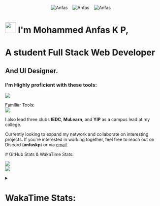 <p align="center"> 
	<img src="https://komarev.com/ghpvc/?username=anfastech&label=Profile%20views&color=0e75b6&style=plastic&abbreviated=true&base=0" alt="Anfas" /> &nbsp;&nbsp;
	<img src="https://img.shields.io/github/followers/anfastech?label=Followers" alt="Anfas" /> &nbsp;&nbsp;
<!-- 	<img src="https://hits.seeyoufarm.com/api/count/incr/badge.svg&url=https%3A%2F%2Fgithub.com%2Fanfastech&count_bg=%23007BB4&title_bg=%23555555&icon=slideshare.svg&icon_color=%23E7E7E7&title=hits&edge_flat=false&style=plastic" alt="Anfas" /> &nbsp;&nbsp; -->
        <img src="https://wakatime.com/badge/user/018d89ad-278b-4b8f-9fca-5a09dd19216b.svg" alt="Anfas" /> &nbsp;&nbsp;
</p>

# <img src="https://media.giphy.com/media/hvRJCLFzcasrR4ia7z/giphy.gif" width="35"> I'm Mohammed Anfas K P, 
# A student <b>Full Stack Web Developer 
## And UI Designer.</b>

### I'm Highly proficient with these tools:
<!--
WIP focussing on `Python` `Ai model` development `Automation`, `Rust` and web application development `React` `NextJS` `NodeJs`
<br /> I had a plan   -->

<p >
  <img src="https://skillicons.dev/icons?perline=4&theme=dark&i=js,py,ts,nodejs,nextjs,react,docker,mongodb,cpp,figma,flutter,github,tailwindcss,threejs,postgres,dart,supabase" />
<br />
	
Familiar Tools: <br />
  <img src="https://skillicons.dev/icons?perline=4&theme=dark&i=sass,jquery,bootstrap" />
<!--   <div>
   <img src="https://github-readme-stats.vercel.app/api/top-langs?username=anfastech&locale=en&hide_title=true&layout=compact&card_width=320&langs_count=5&theme=dracula&hide_border=false" height="250" alt="languages graph"  />
  </div> -->
</p>

I also lead three clubs <b>IEDC</b>, <b>MuLearn</b>, and <b>YIP</b> as a campus lead at my college.  

<p>
  Currently looking to expand my network and collaborate on interesting projects. If you're interested in working together, feel free to reach out on Discord (<b>anfaskp</b>) or via <a href="mailto:kpanfas6@gmail.com">email</a>.
</p>
<!-- 
<details>
  <summary><h1>🏆 GitHub Trophies</h1></summary>
  <a href="#"><img src="https://github-readme-stats.vercel.app/api?username=anfastech&count_private=true&show_icons=true&theme=dark&hide_border=true&bg_color=0d1117" alt="GitHub Stats"></a>
  <a href="#"><img src="https://github-readme-stats.vercel.app/api/top-langs?username=anfastech&count_private=true&show_icons=true&theme=dark&hide_border=true&bg_color=0d1117&layout=compact" alt="Top Languages"></a> 

![](https://github-profile-trophy.vercel.app/?username=anfastech&theme=radical&no-frame=true&no-bg=false&margin-w=4)

</details>
-->
<!-- 
# 💻 Tech Stack:
![C](https://img.shields.io/badge/c-%2300599C.svg?style=for-the-badge&logo=c&logoColor=white) ![C++](https://img.shields.io/badge/c++-%2300599C.svg?style=for-the-badge&logo=c%2B%2B&logoColor=white) ![CSS3](https://img.shields.io/badge/css3-%231572B6.svg?style=for-the-badge&logo=css3&logoColor=white) ![HTML5](https://img.shields.io/badge/html5-%23E34F26.svg?style=for-the-badge&logo=html5&logoColor=white) ![JavaScript](https://img.shields.io/badge/javascript-%23323330.svg?style=for-the-badge&logo=javascript&logoColor=%23F7DF1E) ![Markdown](https://img.shields.io/badge/markdown-%23000000.svg?style=for-the-badge&logo=markdown&logoColor=white) ![Python](https://img.shields.io/badge/python-3670A0?style=for-the-badge&logo=python&logoColor=ffdd54) ![TypeScript](https://img.shields.io/badge/typescript-%23007ACC.svg?style=for-the-badge&logo=typescript&logoColor=white) ![Windows Terminal](https://img.shields.io/badge/Windows%20Terminal-%234D4D4D.svg?style=for-the-badge&logo=windows-terminal&logoColor=white) ![AWS](https://img.shields.io/badge/AWS-%23FF9900.svg?style=for-the-badge&logo=amazon-aws&logoColor=white) ![Google Cloud](https://img.shields.io/badge/GoogleCloud-%234285F4.svg?style=for-the-badge&logo=google-cloud&logoColor=white) ![Heroku](https://img.shields.io/badge/heroku-%23430098.svg?style=for-the-badge&logo=heroku&logoColor=white) ![Render](https://img.shields.io/badge/Render-%46E3B7.svg?style=for-the-badge&logo=render&logoColor=white) ![Vercel](https://img.shields.io/badge/vercel-%23000000.svg?style=for-the-badge&logo=vercel&logoColor=white) ![Netlify](https://img.shields.io/badge/netlify-%23000000.svg?style=for-the-badge&logo=netlify&logoColor=#00C7B7) ![Django](https://img.shields.io/badge/django-%23092E20.svg?style=for-the-badge&logo=django&logoColor=white) ![FastAPI](https://img.shields.io/badge/FastAPI-005571?style=for-the-badge&logo=fastapi) ![Next JS](https://img.shields.io/badge/Next-black?style=for-the-badge&logo=next.js&logoColor=white) ![NodeJS](https://img.shields.io/badge/node.js-6DA55F?style=for-the-badge&logo=node.js&logoColor=white) ![React](https://img.shields.io/badge/react-%2320232a.svg?style=for-the-badge&logo=react&logoColor=%2361DAFB) ![TailwindCSS](https://img.shields.io/badge/tailwindcss-%2338B2AC.svg?style=for-the-badge&logo=tailwind-css&logoColor=white) ![Three js](https://img.shields.io/badge/threejs-black?style=for-the-badge&logo=three.js&logoColor=white) ![Vue.js](https://img.shields.io/badge/vue.js-%2335495e.svg?style=for-the-badge&logo=vuedotjs&logoColor=%234FC08D) ![Firebase](https://img.shields.io/badge/firebase-a08021?style=for-the-badge&logo=firebase&logoColor=ffcd34) ![MongoDB](https://img.shields.io/badge/MongoDB-%234ea94b.svg?style=for-the-badge&logo=mongodb&logoColor=white) ![Prisma](https://img.shields.io/badge/Prisma-3982CE?style=for-the-badge&logo=Prisma&logoColor=white) ![Figma](https://img.shields.io/badge/figma-%23F24E1E.svg?style=for-the-badge&logo=figma&logoColor=white) ![NumPy](https://img.shields.io/badge/numpy-%23013243.svg?style=for-the-badge&logo=numpy&logoColor=white) ![Pandas](https://img.shields.io/badge/pandas-%23150458.svg?style=for-the-badge&logo=pandas&logoColor=white) ![Git](https://img.shields.io/badge/git-%23F05033.svg?style=for-the-badge&logo=git&logoColor=white) ![GitHub](https://img.shields.io/badge/github-%23121011.svg?style=for-the-badge&logo=github&logoColor=white) ![Docker](https://img.shields.io/badge/docker-%230db7ed.svg?style=for-the-badge&logo=docker&logoColor=white) ![Postman](https://img.shields.io/badge/Postman-FF6C37?style=for-the-badge&logo=postman&logoColor=white) ![Portfolio](https://img.shields.io/badge/Portfolio-%23000000.svg?style=for-the-badge&logo=firefox&logoColor=#FF7139) 
-->
<!--
![status](https://nocache.advaith.workers.dev?url=https://img.shields.io/endpoint?url=https://dev.discordprofiles.me/api/badge/status/276544649148235776?simple=true)
![playing](https://nocache.advaith.workers.dev?url=https://img.shields.io/endpoint?url=https://dev.discordprofiles.me/api/badge/playing/276544649148235776)
![vscode](https://nocache.advaith.workers.dev?url=https://img.shields.io/endpoint?url=https://dev.discordprofiles.me/api/badge/vscode/276544649148235776)
[![spotify](https://nocache.advaith.workers.dev?url=https://img.shields.io/endpoint?url=https://dev.discordprofiles.me/api/badge/spotify/276544649148235776)](https://dev.discordprofiles.me/openspotify/276544649148235776)
-->
# GitHub Stats & WakaTime Stats:

![](https://github-readme-stats.vercel.app/api?username=anfastech&show_icons=true&theme=dark&hide_border=false&include_all_commits=true&count_private=true)<br/>
![](https://github-readme-streak-stats.herokuapp.com/?user=anfastech&theme=dark&hide_border=false)<br/>

<details>
  <summary><h1>WakaTime Stats:</h1></summary>
	
![](https://github-readme-stats.vercel.app/api/wakatime?username=anfastech&theme=dark)
</details>
<!-- Proudly created with GPRM ( https://gprm.itsvg.in ) -->
